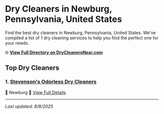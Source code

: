 # Dry Cleaners in Newburg, Pennsylvania, United States

Find the best dry cleaners in Newburg, Pennsylvania, United States. We've compiled a list of 1 dry cleaning services to help you find the perfect one for your needs.

🌐 **[View Full Directory on DryCleanersNear.com](https://drycleanersnear.com/city/US/Pennsylvania/Newburg)**

## Top Dry Cleaners

### 1. [Stevenson's Odorless Dry Cleaners](https://drycleanersnear.com/dryCleaner/6886d9a7c1603fb16966f850/stevenson-s-odorless-dry-cleaners)
📍 Newburg
🔗 [View Full Details](https://drycleanersnear.com/dryCleaner/6886d9a7c1603fb16966f850/stevenson-s-odorless-dry-cleaners)


---

*Last updated: 8/8/2025*
